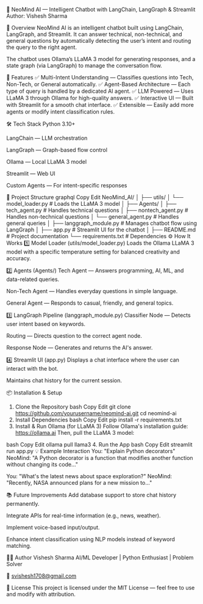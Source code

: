 🤖 NeoMind AI — Intelligent Chatbot with LangChain, LangGraph & Streamlit
Author: Vishesh Sharma

📌 Overview
NeoMind AI is an intelligent chatbot built using LangChain, LangGraph, and Streamlit.
It can answer technical, non-technical, and general questions by automatically detecting the user’s intent and routing the query to the right agent.

The chatbot uses Ollama’s LLaMA 3 model for generating responses, and a state graph (via LangGraph) to manage the conversation flow.

🚀 Features
✅ Multi-Intent Understanding — Classifies questions into Tech, Non-Tech, or General automatically.
✅ Agent-Based Architecture — Each type of query is handled by a dedicated AI agent.
✅ LLM Powered — Uses LLaMA 3 through Ollama for high-quality answers.
✅ Interactive UI — Built with Streamlit for a smooth chat interface.
✅ Extensible — Easily add more agents or modify intent classification rules.

🛠 Tech Stack
Python 3.10+

LangChain — LLM orchestration

LangGraph — Graph-based flow control

Ollama — Local LLaMA 3 model

Streamlit — Web UI

Custom Agents — For intent-specific responses

📂 Project Structure
graphql
Copy
Edit
NeoMind_AI/
│
├── utils/
│   └── model_loader.py         # Loads the LLaMA 3 model
│
├── Agents/
│   ├── tech_agent.py           # Handles technical questions
│   ├── nontech_agent.py        # Handles non-technical questions
│   └── general_agent.py        # Handles general queries
│
├── langgraph_module.py         # Manages chatbot flow using LangGraph
│
├── app.py                      # Streamlit UI for the chatbot
│
├── README.md                   # Project documentation
└── requirements.txt            # Dependencies
⚙️ How It Works
1️⃣ Model Loader (utils/model_loader.py)
Loads the Ollama LLaMA 3 model with a specific temperature setting for balanced creativity and accuracy.

2️⃣ Agents (Agents/)
Tech Agent — Answers programming, AI, ML, and data-related queries.

Non-Tech Agent — Handles everyday questions in simple language.

General Agent — Responds to casual, friendly, and general topics.

3️⃣ LangGraph Pipeline (langgraph_module.py)
Classifier Node — Detects user intent based on keywords.

Routing — Directs question to the correct agent node.

Response Node — Generates and returns the AI's answer.

4️⃣ Streamlit UI (app.py)
Displays a chat interface where the user can interact with the bot.

Maintains chat history for the current session.

📦 Installation & Setup
1. Clone the Repository
bash
Copy
Edit
git clone https://github.com/yourusername/neomind-ai.git
cd neomind-ai
2. Install Dependencies
bash
Copy
Edit
pip install -r requirements.txt
3. Install & Run Ollama (for LLaMA 3)
Follow Ollama's installation guide: https://ollama.ai
Then, pull the LLaMA 3 model:

bash
Copy
Edit
ollama pull llama3
4. Run the App
bash
Copy
Edit
streamlit run app.py
💡 Example Interaction
You: "Explain Python decorators"
NeoMind: "A Python decorator is a function that modifies another function without changing its code..."

You: "What's the latest news about space exploration?"
NeoMind: "Recently, NASA announced plans for a new mission to..."

📚 Future Improvements
 Add database support to store chat history permanently.

 Integrate APIs for real-time information (e.g., news, weather).

 Implement voice-based input/output.

 Enhance intent classification using NLP models instead of keyword matching.

👨‍💻 Author
Vishesh Sharma
AI/ML Developer | Python Enthusiast | Problem Solver

📧 svishesh1708@gmail.com

📜 License
This project is licensed under the MIT License — feel free to use and modify with attribution.

